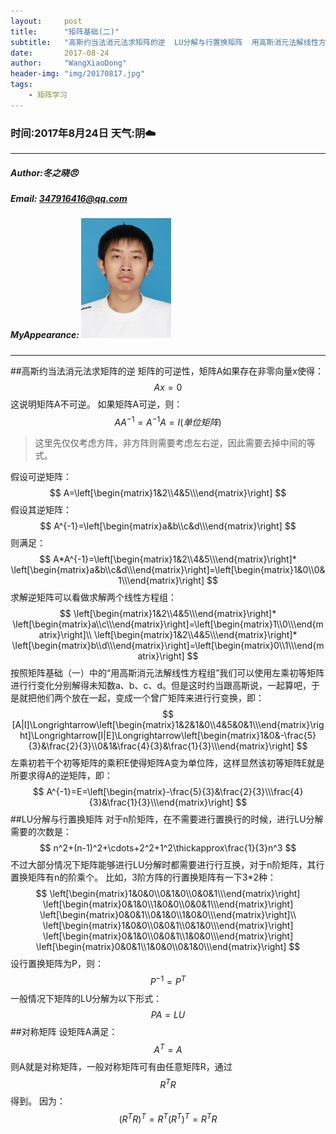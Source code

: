```yaml
---
layout:     post
title:      "矩阵基础(二)"
subtitle:   "高斯约当法消元法求矩阵的逆  LU分解与行置换矩阵  用高斯消元法解线性方程组"
date:       2017-08-24
author:     "WangXiaoDong"
header-img: "img/20170817.jpg"
tags:
    - 矩阵学习
---
```



### 时间:2017年8月24日 天气:阴:cloud:
-----
#####   Author:冬之晓:angry:
#####   Email: 347916416@qq.com
#####   MyAppearance: ![MyAppearance](https://github.com/Dongzhixiao/PictureCache/raw/master/MyPicture.JPG "我的头像")
----------

##高斯约当法消元法求矩阵的逆
矩阵的可逆性，矩阵A如果存在非零向量x使得：
$$Ax=0$$这说明矩阵A不可逆。
如果矩阵A可逆，则：
$$AA^{-1}=A^{-1}A=I(单位矩阵)$$
>这里先仅仅考虑方阵，非方阵则需要考虑左右逆，因此需要去掉中间的等式。

假设可逆矩阵：
$$
A=\left[\begin{matrix}1&2\\4&5\\\end{matrix}\right]
$$
假设其逆矩阵：
$$
A^{-1}=\left[\begin{matrix}a&b\\c&d\\\end{matrix}\right]
$$
则满足：
$$
A*A^{-1}=\left[\begin{matrix}1&2\\4&5\\\end{matrix}\right]*
\left[\begin{matrix}a&b\\c&d\\\end{matrix}\right]=\left[\begin{matrix}1&0\\0&1\\\end{matrix}\right]
$$
求解逆矩阵可以看做求解两个线性方程组：
$$
\left[\begin{matrix}1&2\\4&5\\\end{matrix}\right]*
\left[\begin{matrix}a\\c\\\end{matrix}\right]=\left[\begin{matrix}1\\0\\\end{matrix}\right]\\
\left[\begin{matrix}1&2\\4&5\\\end{matrix}\right]*
\left[\begin{matrix}b\\d\\\end{matrix}\right]=\left[\begin{matrix}0\\1\\\end{matrix}\right]
$$
按照矩阵基础（一）中的“用高斯消元法解线性方程组”我们可以使用左乘初等矩阵进行行变化分别解得未知数a、b、c、d。但是这时约当跟高斯说，一起算吧，于是就把他们两个放在一起，变成一个曾广矩阵来进行行变换，即：
$$
[A|I]\Longrightarrow\left[\begin{matrix}1&2&1&0\\4&5&0&1\\\end{matrix}\right]\Longrightarrow[I|E]\Longrightarrow\left[\begin{matrix}1&0&-\frac{5}{3}&\frac{2}{3}\\0&1&\frac{4}{3}&\frac{1}{3}\\\end{matrix}\right]
$$
左乘初若干个初等矩阵的乘积E使得矩阵A变为单位阵，这样显然该初等矩阵E就是所要求得A的逆矩阵，即：
$$
A^{-1}=E=\left[\begin{matrix}-\frac{5}{3}&\frac{2}{3}\\\frac{4}{3}&\frac{1}{3}\\\end{matrix}\right]
$$
##LU分解与行置换矩阵
对于n阶矩阵，在不需要进行置换行的时候，进行LU分解需要的次数是：
$$
n^2+(n-1)^2+\cdots+2^2+1^2\thickapprox\frac{1}{3}n^3
$$
不过大部分情况下矩阵能够进行LU分解时都需要进行行互换，对于n阶矩阵，其行置换矩阵有n的阶乘个。
比如，3阶方阵的行置换矩阵有一下3*2种：
$$
\left[\begin{matrix}1&0&0\\0&1&0\\0&0&1\\\end{matrix}\right]
\left[\begin{matrix}0&1&0\\1&0&0\\0&0&1\\\end{matrix}\right]
\left[\begin{matrix}0&0&1\\0&1&0\\1&0&0\\\end{matrix}\right]\\
\left[\begin{matrix}1&0&0\\0&0&1\\0&1&0\\\end{matrix}\right]
\left[\begin{matrix}0&1&0\\0&0&1\\1&0&0\\\end{matrix}\right]
\left[\begin{matrix}0&0&1\\1&0&0\\0&1&0\\\end{matrix}\right]
$$
设行置换矩阵为P，则：
$$
P^{-1}=P^T
$$
一般情况下矩阵的LU分解为以下形式：
$$
PA=LU
$$
##对称矩阵
设矩阵A满足：
$$
A^T=A
$$
则A就是对称矩阵，一般对称矩阵可有由任意矩阵R，通过
$$
R^TR
$$
得到。
因为：
$$
(R^TR)^T=R^T(R^T)^T=R^TR
$$

